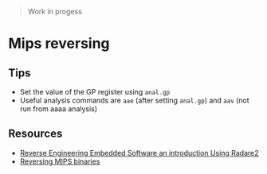 <!--TITLE: Mips -->

> Work in progess 
# Mips reversing
## Tips
- Set the value of the GP register using `anal.gp`
- Useful analysis commands are `aae` (after setting `anal.gp`) and `aav` (not run from aaaa analysis)

## Resources
- [Reverse Engineering Embedded Software an introduction Using Radare2](https://radare.org/get/r2embed-auckland2015.pdf)
- [Reversing MIPS binaries](https://reverseengineering.stackexchange.com/questions/18166/reverse-mips-binary-with-radare2)
